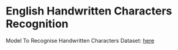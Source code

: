 # English Handwritten Characters Recognition
 Model To Recognise Handwritten Characters
Dataset: [here](https://www.kaggle.com/dhruvildave/english-handwritten-characters-dataset?select=english.csv)
